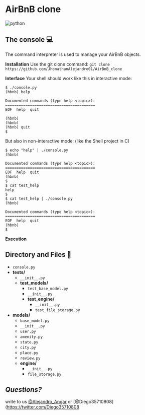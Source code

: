 ﻿# AirBnB clone
![python](https://miro.medium.com/max/2560/0*8aY8pX5CoNGImZU4.png)
## The console :computer:

The command interpreter is used to manage your AirBnB objects.

**Installation**
Use the git clone command:
`git clone https://github.com/JhonathanAlejandro01/AirBnB_clone`

**Interface**
Your shell should work like this in interactive mode:
```
$ ./console.py
(hbnb) help

Documented commands (type help <topic>):
========================================
EOF  help  quit

(hbnb) 
(hbnb) 
(hbnb) quit
$
```
But also in non-interactive mode: (like the Shell project in C)
```
$ echo "help" | ./console.py
(hbnb)

Documented commands (type help <topic>):
========================================
EOF  help  quit
(hbnb) 
$
$ cat test_help
help
$
$ cat test_help | ./console.py
(hbnb)

Documented commands (type help <topic>):
========================================
EOF  help  quit
(hbnb) 
$
```
**Execution**


## Directory and Files :file_folder:

 - `console.py`
 - **tests/**
	 - `__init__.py`
	 - **test_models/**
		 - `test_base_model.py`
		 - `__init__.py`
		 - **test_engine/**
			 - `__init__.py`
			 - `test_file_storage.py`
 - **models/**
	 - `base_model.py`
	 - `__init__.py`
	 - `user.py`
	 - `amenity.py`
	 - `state.py`
	 - `city.py`
	 - `place.py`
	 - `review.py`
	 - **engine/**
		 - `__init__.py`
		 - `file_storage.py`

## *Questions?*
write to us [@Alejandro_Angar](https://twitter.com/Alejandro_Angar) or [@Diego35710808](https://twitter.com/Diego35710808